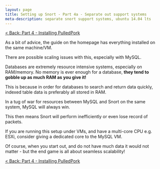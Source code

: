 ```yaml
---
layout: page
title: Setting up Snort - Part 4a - Separate out support systems
meta-description: separate snort support systems, ubuntu 14.04 lts
---
```


[< Back: Part 4 - Installing PulledPork](/pages/snort/setup/4-installing-pulledpork)

As a bit of advice, the guide on the homepage has everything installed on the same machine/VM.

There are possible scaling issues with this, especially with MySQL.

Databases are extremely resource intensive systems, especially on RAM/memory. No memory is ever enough for a database, **they tend to gobble up as much RAM as you give it!**

This is because in order for databases to search and return data quickly, indexed table data is preferably all stored in RAM.

In a tug of war for resources between MySQL and Snort on the same system, MySQL will always win.

This then means Snort will perform inefficiently or even lose record of packets.

If you are running this setup under VMs, and have a multi-core CPU e.g. ESXi, consider giving a dedicated core to the MySQL VM.

Of course, when you start out, and do not have much data it would not matter - but the end game is all about seamless scalability!

[< Back: Part 4 - Installing PulledPork](/pages/snort/setup/4-installing-pulledpork)

